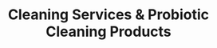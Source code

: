---
title: Cleaning Services & Probiotic Cleaning Products
description: ProfiClean offers exceptional cleaning services and probiotic cleaning products. For residential and commercial services, and products for your home, call today!

hero1: SAFETY & QUALITY with 
hero2: ProfiClean 
hero3: Exceptional cleaning services and top-of-the-line probiotic cleaning products. 

heading1: DISCOVER THE BEST WAY TO ENJOY A HEALTHIER LIVING SPACE
heading1_sub: Proficlean developed EkoCleaner, a probiotic cleaning product that is safe, effective, and environmentally-friendly. This amazing all-purpose cleaner comes in zero-waste packaging that you can return for reuse for free! It is highly concentrated and designed to save you money and to save the planet from waster. It's free of harmful chemicals and toxins giving you peace of mind knowing that your home is safe and healthy. All you'll ever need for your green and healthy home cleaning. Try it today or subscribe for even more saving and peace of mind.

benefit1: Biodegradable
benefit1_desc: Ekocleaner is fully biodegradable within 28 days! Just like when you take probiotics to restore your body's natural balance, using probiotics on the surfaces in your home helps restore the natural healthy balance in your living spaces. 

benefit2: Pet-friendly
benefit2_desc: If you have pets or kids around the house, there's no need to worry about any harmful interactions or long-term health effects. 

benefit3: Environmentally-Friendly
benefit3_desc: The formula is highly concentrated to reduce EkoCleaner's carbon footprint during transport. We use glass bottles that you can recycle and return to us for free reuse.

heading2: PROBIOTICS FOR A HEALTHY HOME<br>AND A CLEAN PLANET
heading2_sub: "Probiotic cleaners use a balance of live bacteria to continue cleaning your home long after the product has been applied. Because bacterias are always changing their DNA, it's nearly impossible to continue creating products that kill them entirely. Just like when you take probiotics to keep your body healthy, they can be used in our living spaces to help clean in a much more sustainable and eco-friendly way. Probiotics are free from harmful and cancerogenic toxins, chemicals, and pathogens.<br><br>Use bacterias to your advantage! It's not unusual for people to think that all bacterias are bad, but that's not true! There are certain types of good bacteria, which are actually essential for our health and the natural balance of our environment. And good bacteria is at the core of probiotic cleaning products from ProfiClean. We take pride in NOT KILLING 99.9% of all living organisms, but rather using nature's own powers to help restore the healthy balance on the surfaces. If you're looking for a healthier and more sustainable way to clean your home or business, learn more about probiotic cleaners and try EkoCleaner products today!"

heading3: RESEARCH AND SCIENCE-BASED FORMULA

order_disclaimer: There's no risk for you, just try it out and see if it's for you. If not, simply send us back your bottle (even if it's empty!) and we will refund all your money...AND you get to keep the bonuses!
order: Order EkoCleaner Today!

Testimonial1_comment: "Effective and Safe..."
Testimonial1_name: Kerry S.
Testimonial1: "Ever since I started using this I  feel piece of mind!. It is definitely as effective, if not better than the harsh chemicals I was using before. Seems like it creates a type of a protective layer - really nice."

Testimonial2_comment: "Small but powerful..."
Testimonial2_name: Daisy R.
Testimonial2: "It is amazing how this small bottle makes 5 regular size bottles with the same if not better efficiency! I was able to replace so many of the toxic and harsh chemicals I had at home! Amazing!"

Testimonial3_comment: Finally a zero waste solution!
Testimonial3_name: Marie P.
Testimonial3: "I absolutely love this product!!!! Not only is it safe for me and the environment, but it comes in a glass bottle that I can return to the company for reuse AND I don't even have to pay for postage once I have 10 bottles for return! Thank you EkoCleaner for finally making it possible for me to achieve my zero waste goals in my cleaning as well! "

Testimonial4_comment: It really does make a difference...
Testimonial4_name: Steve J.
Testimonial4: Amazing product! Thank you!"

service1: FLOOR CARE
service1_desc: Maintain your floors and ensure a healthy and safe environment in your establishment while saving big on repairs and maintenance at the same time!

service2: COMMERCIAL CLEANING
service2_desc: We service the Montreal and grand Montreal region offering high-quality, professional cleaning, and disinfection services to small & medium commercial clients and concierge services to condo associations.

service3: RESIDENTIAL CLEANING
service3_desc: We actively promote and encourage the use of green cleaning materials and solutions to ensure your home is sparkling and most importantly safe!


cta: QUESTIONS ABOUT OUR PRODUCTS OR SERVICES?
cta_sub: 
cta_link: /contact
---